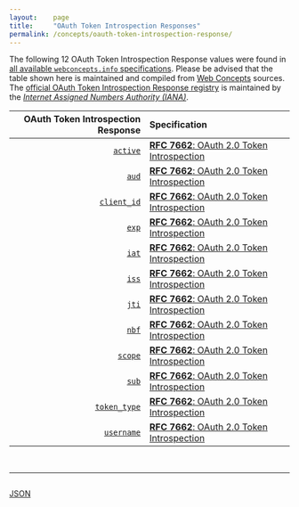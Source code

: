 ```yaml
---
layout:    page
title:     "OAuth Token Introspection Responses"
permalink: /concepts/oauth-token-introspection-response/
---
```




The following 12 OAuth Token Introspection Response values were found in [all available `webconcepts.info` specifications](/specs). Please be advised that the table shown here is maintained and compiled from [Web Concepts](/) sources. The [official OAuth Token Introspection Response registry](http://www.iana.org/assignments/oauth-parameters/oauth-parameters.xhtml#token-introspection-response) is maintained by the [*Internet Assigned Numbers Authority (IANA)*](http://www.iana.org/).

OAuth Token Introspection Response | Specification
-------: | :-------
[`active`](/concepts/oauth-token-introspection-response/active) | [**RFC 7662**: OAuth 2.0 Token Introspection](/specs/IETF/RFC/7662 "This specification defines a method for a protected resource to query an OAuth 2.0 authorization server to determine the active state of an OAuth 2.0 token and to determine meta-information about this token. OAuth 2.0 deployments can use this method to convey information about the authorization context of the token from the authorization server to the protected resource.")
[`aud`](/concepts/oauth-token-introspection-response/aud) | [**RFC 7662**: OAuth 2.0 Token Introspection](/specs/IETF/RFC/7662 "This specification defines a method for a protected resource to query an OAuth 2.0 authorization server to determine the active state of an OAuth 2.0 token and to determine meta-information about this token. OAuth 2.0 deployments can use this method to convey information about the authorization context of the token from the authorization server to the protected resource.")
[`client_id`](/concepts/oauth-token-introspection-response/client_id) | [**RFC 7662**: OAuth 2.0 Token Introspection](/specs/IETF/RFC/7662 "This specification defines a method for a protected resource to query an OAuth 2.0 authorization server to determine the active state of an OAuth 2.0 token and to determine meta-information about this token. OAuth 2.0 deployments can use this method to convey information about the authorization context of the token from the authorization server to the protected resource.")
[`exp`](/concepts/oauth-token-introspection-response/exp) | [**RFC 7662**: OAuth 2.0 Token Introspection](/specs/IETF/RFC/7662 "This specification defines a method for a protected resource to query an OAuth 2.0 authorization server to determine the active state of an OAuth 2.0 token and to determine meta-information about this token. OAuth 2.0 deployments can use this method to convey information about the authorization context of the token from the authorization server to the protected resource.")
[`iat`](/concepts/oauth-token-introspection-response/iat) | [**RFC 7662**: OAuth 2.0 Token Introspection](/specs/IETF/RFC/7662 "This specification defines a method for a protected resource to query an OAuth 2.0 authorization server to determine the active state of an OAuth 2.0 token and to determine meta-information about this token. OAuth 2.0 deployments can use this method to convey information about the authorization context of the token from the authorization server to the protected resource.")
[`iss`](/concepts/oauth-token-introspection-response/iss) | [**RFC 7662**: OAuth 2.0 Token Introspection](/specs/IETF/RFC/7662 "This specification defines a method for a protected resource to query an OAuth 2.0 authorization server to determine the active state of an OAuth 2.0 token and to determine meta-information about this token. OAuth 2.0 deployments can use this method to convey information about the authorization context of the token from the authorization server to the protected resource.")
[`jti`](/concepts/oauth-token-introspection-response/jti) | [**RFC 7662**: OAuth 2.0 Token Introspection](/specs/IETF/RFC/7662 "This specification defines a method for a protected resource to query an OAuth 2.0 authorization server to determine the active state of an OAuth 2.0 token and to determine meta-information about this token. OAuth 2.0 deployments can use this method to convey information about the authorization context of the token from the authorization server to the protected resource.")
[`nbf`](/concepts/oauth-token-introspection-response/nbf) | [**RFC 7662**: OAuth 2.0 Token Introspection](/specs/IETF/RFC/7662 "This specification defines a method for a protected resource to query an OAuth 2.0 authorization server to determine the active state of an OAuth 2.0 token and to determine meta-information about this token. OAuth 2.0 deployments can use this method to convey information about the authorization context of the token from the authorization server to the protected resource.")
[`scope`](/concepts/oauth-token-introspection-response/scope) | [**RFC 7662**: OAuth 2.0 Token Introspection](/specs/IETF/RFC/7662 "This specification defines a method for a protected resource to query an OAuth 2.0 authorization server to determine the active state of an OAuth 2.0 token and to determine meta-information about this token. OAuth 2.0 deployments can use this method to convey information about the authorization context of the token from the authorization server to the protected resource.")
[`sub`](/concepts/oauth-token-introspection-response/sub) | [**RFC 7662**: OAuth 2.0 Token Introspection](/specs/IETF/RFC/7662 "This specification defines a method for a protected resource to query an OAuth 2.0 authorization server to determine the active state of an OAuth 2.0 token and to determine meta-information about this token. OAuth 2.0 deployments can use this method to convey information about the authorization context of the token from the authorization server to the protected resource.")
[`token_type`](/concepts/oauth-token-introspection-response/token_type) | [**RFC 7662**: OAuth 2.0 Token Introspection](/specs/IETF/RFC/7662 "This specification defines a method for a protected resource to query an OAuth 2.0 authorization server to determine the active state of an OAuth 2.0 token and to determine meta-information about this token. OAuth 2.0 deployments can use this method to convey information about the authorization context of the token from the authorization server to the protected resource.")
[`username`](/concepts/oauth-token-introspection-response/username) | [**RFC 7662**: OAuth 2.0 Token Introspection](/specs/IETF/RFC/7662 "This specification defines a method for a protected resource to query an OAuth 2.0 authorization server to determine the active state of an OAuth 2.0 token and to determine meta-information about this token. OAuth 2.0 deployments can use this method to convey information about the authorization context of the token from the authorization server to the protected resource.")

<br/>
<hr/>

<p style="float : left"><a href="../oauth-token-introspection-response.json" title="JSON representing all values for this Web Concept">JSON</a></p>

